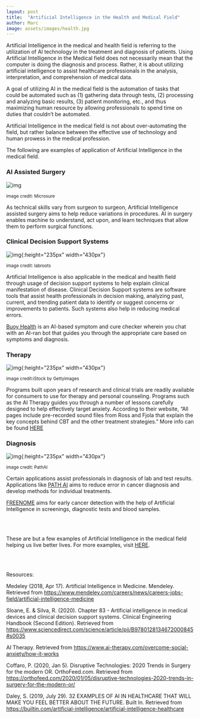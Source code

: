 ```yaml
---
layout: post
title:  "Artificial Intelligence in the Health and Medical Field"
author: Marc
image: assets/images/health.jpg
---
```

Artificial Intelligence in the medical and health field is referring to the utilization of AI technology in the treatment and diagnosis of patients. Using Artificial Intelligence in the Medical field does not necessarily mean that the computer is doing the diagnosis and process. Rather, it is about utilizing artificial intelligence to assist healthcare professionals in the analysis, interpretation, and comprehension of medical data.

A goal of utilizing AI in the medical field is the automation of tasks that could be automated such as (1) gathering data through tests, (2) processing and analyzing basic results, (3) patient monitoring, etc., and thus maximizing human resource by allowing professionals to spend time on duties that couldn’t be automated.

Artificial Intelligence in the medical field is not about over-automating the field, but rather balance between the effective use of technology and human prowess in the medical profession. 

The following are examples of application of Artificial Intelligence in the medical field.

### AI Assisted Surgery

![img](https://i.imgur.com/FrjGpyB.jpg)

<sub>image credit: Microsure</sub>

As technical skills vary from surgeon to surgeon, Artificial Intelligence assisted surgery aims to help reduce variations in procedures. AI in surgery enables machine to understand, act upon, and learn techniques that allow them to perform surgical functions. 



### Clinical Decision Support Systems

![img](https://i.imgur.com/1PFP1T0.jpg){:height="235px" width="430px"}

<sub>image credit: labroots</sub>

Artificial Intelligence is also applicable in the medical and health field through usage of decision support systems to help explain clinical manifestation of disease. Clinical Decision Support systems are software tools that assist health professionals in decision making, analyzing past, current, and trending patient data to identify or suggest concerns or improvements to patients. Such systems also help in reducing medical errors. 

[Buoy Health](https://www.buoyhealth.com/#solutions) is an AI-based symptom and cure checker wherein you chat with an AI-ran bot that guides you through the appropriate care based on symptoms and diagnosis. 


### Therapy 

![img](https://i.imgur.com/k2HWV7O.jpg){:height="235px" width="430px"}

<sub>image credit:iStock by Gettyimages</sub>

Programs built upon years of research and clinical trials are readily available for consumers to use for therapy and personal counseling. Programs such as the AI Therapy guides you through a number of lessons carefully designed to help effectively target anxiety. According to their website, “All pages include pre-recorded sound files from Ross and Fjola that explain the key concepts behind CBT and the other treatment strategies.” More info can be found [HERE](https://www.ai-therapy.com/overcome-social-anxiety/how-it-works)


### Diagnosis 

![img](https://builtin.com/sites/default/files/styles/ckeditor_optimize/public/inline-images/pathai-ai-healthcare.jpg){:height="235px" width="430px"}

<sub>image credit: PathAI</sub>

Certain applications assist professionals in diagnosis of lab and test results. Applications like [PATH AI](https://www.pathai.com/) aims to reduce error in cancer diagnosis and develop methods for individual treatments.

[FREENOME](https://www.freenome.com/) aims for early cancer detection with the help of Artificial Intelligence in screenings, diagnostic tests and blood samples. 


<br>
<br>


These are but a few examples of Artificial Intelligence in the medical field helping us live better lives. For more examples, visit [HERE](https://builtin.com/artificial-intelligence/artificial-intelligence-healthcare).

<br>
<br>




Resources:

Medeley (2018, Apr 17). Artificial Intelligence in Medicine. Mendeley. Retrieved from https://www.mendeley.com/careers/news/careers-jobs-field/artificial-intelligence-medicine

Sloane, E. & Silva, R. (2020). Chapter 83 - Artificial intelligence in medical devices and clinical decision support systems. Clinical Engineering Handbook (Second Edition). Retrieved from https://www.sciencedirect.com/science/article/pii/B9780128134672000845#s0035

AI Therapy. Retrieved from https://www.ai-therapy.com/overcome-social-anxiety/how-it-works

Coffaro, P. (2020, Jan 5). Disruptive Technologies: 2020 Trends in Surgery for the modern OR. OrthoFeed.com. Retrieved from https://orthofeed.com/2020/01/05/disruptive-technologies-2020-trends-in-surgery-for-the-modern-or/

Daley, S. (2019, July 29). 32 EXAMPLES OF AI IN HEALTHCARE THAT WILL MAKE YOU FEEL BETTER ABOUT THE FUTURE. Built In. Retrieved from https://builtin.com/artificial-intelligence/artificial-intelligence-healthcare

